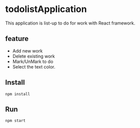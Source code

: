 # todolistApplication
This application is list-up to do for work with React framework. 

## feature
- Add new work 
- Delete existing work
- Mark/UnMark to do 
- Select the text color.

## Install
```
npm install
```

## Run
```
npm start
```
